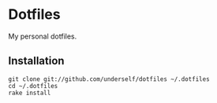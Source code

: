 # Dotfiles

My personal dotfiles.


## Installation

    git clone git://github.com/underself/dotfiles ~/.dotfiles
    cd ~/.dotfiles
    rake install
